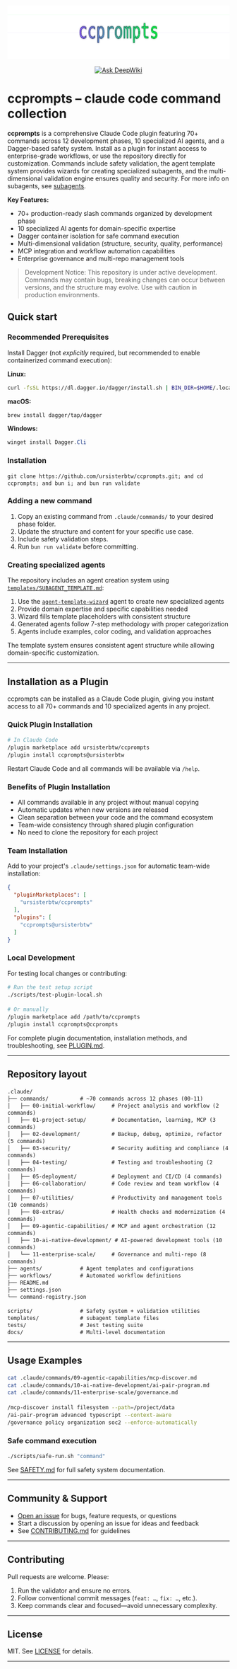 <p align="center">
  <img src="docs/assets/banner.svg" width="720" height="120" alt="ccprompts banner" />
</p>

<div align="center">

  [![Ask DeepWiki](https://deepwiki.com/badge.svg)](https://deepwiki.com/ursisterbtw/ccprompts)
  
</div>

# ccprompts – claude code command collection

**ccprompts** is a comprehensive Claude Code plugin featuring 70+ commands across 12 development phases,
10 specialized AI agents, and a Dagger-based safety system. Install as a plugin for instant access
to enterprise-grade workflows, or use the repository directly for customization. Commands include
safety validation, the agent template system provides wizards for creating specialized subagents,
and the multi-dimensional validation engine ensures quality and security. For more info on subagents,
see [subagents](https://docs.anthropic.com/en/docs/claude-code/sub-agents).

**Key Features:**
- 70+ production-ready slash commands organized by development phase
- 10 specialized AI agents for domain-specific expertise
- Dagger container isolation for safe command execution
- Multi-dimensional validation (structure, security, quality, performance)
- MCP integration and workflow automation capabilities
- Enterprise governance and multi-repo management tools

> Development Notice: This repository is under active development. Commands may contain bugs,
> breaking changes can occur between versions, and the structure may evolve.
> Use with caution in production environments.

## Quick start

### Recommended Prerequisites

Install Dagger (not *explicitly* required, but recommended to enable containerized command execution):

**Linux:**

```bash
curl -fsSL https://dl.dagger.io/dagger/install.sh | BIN_DIR=$HOME/.local/bin sh
```

**macOS:**

```bash
brew install dagger/tap/dagger
```

**Windows:**

```powershell
winget install Dagger.Cli
```

### Installation

```fish
git clone https://github.com/ursisterbtw/ccprompts.git; and cd ccprompts; and bun i; and bun run validate
```

### Adding a new command

1. Copy an existing command from `.claude/commands/` to your desired phase folder.
2. Update the structure and content for your specific use case.
3. Include safety validation steps.
4. Run `bun run validate` before committing.

### Creating specialized agents

The repository includes an agent creation system using
[`templates/SUBAGENT_TEMPLATE.md`](templates/SUBAGENT_TEMPLATE.md):

1. Use the [`agent-template-wizard`](.claude/agents/agent-template-wizard.md) agent to create new
   specialized agents
2. Provide domain expertise and specific capabilities needed
3. Wizard fills template placeholders with consistent structure
4. Generated agents follow 7-step methodology with proper categorization
5. Agents include examples, color coding, and validation approaches

The template system ensures consistent agent structure while allowing domain-specific
customization.

---

## Installation as a Plugin

ccprompts can be installed as a Claude Code plugin, giving you instant access to all 70+ commands
and 10 specialized agents in any project.

### Quick Plugin Installation

```bash
# In Claude Code
/plugin marketplace add ursisterbtw/ccprompts
/plugin install ccprompts@ursisterbtw
```

Restart Claude Code and all commands will be available via `/help`.

### Benefits of Plugin Installation

- All commands available in any project without manual copying
- Automatic updates when new versions are released
- Clean separation between your code and the command ecosystem
- Team-wide consistency through shared plugin configuration
- No need to clone the repository for each project

### Team Installation

Add to your project's `.claude/settings.json` for automatic team-wide installation:

```json
{
  "pluginMarketplaces": [
    "ursisterbtw/ccprompts"
  ],
  "plugins": [
    "ccprompts@ursisterbtw"
  ]
}
```

### Local Development

For testing local changes or contributing:

```bash
# Run the test setup script
./scripts/test-plugin-local.sh

# Or manually
/plugin marketplace add /path/to/ccprompts
/plugin install ccprompts@ccprompts
```

For complete plugin documentation, installation methods, and troubleshooting, see [PLUGIN.md](PLUGIN.md).

---

## Repository layout

```text
.claude/
├── commands/          # ~70 commands across 12 phases (00-11)
│   ├── 00-initial-workflow/     # Project analysis and workflow (2 commands)
│   ├── 01-project-setup/        # Documentation, learning, MCP (3 commands)
│   ├── 02-development/          # Backup, debug, optimize, refactor (5 commands)
│   ├── 03-security/             # Security auditing and compliance (4 commands)
│   ├── 04-testing/              # Testing and troubleshooting (2 commands)
│   ├── 05-deployment/           # Deployment and CI/CD (4 commands)
│   ├── 06-collaboration/        # Code review and team workflow (4 commands)
│   ├── 07-utilities/            # Productivity and management tools (10 commands)
│   ├── 08-extras/               # Health checks and modernization (4 commands)
│   ├── 09-agentic-capabilities/ # MCP and agent orchestration (12 commands)
│   ├── 10-ai-native-development/ # AI-powered development tools (10 commands)
│   └── 11-enterprise-scale/     # Governance and multi-repo (8 commands)
├── agents/            # Agent templates and configurations
├── workflows/         # Automated workflow definitions
├── README.md
├── settings.json
└── command-registry.json

scripts/               # Safety system + validation utilities
templates/             # subagent template files
tests/                 # Jest testing suite
docs/                  # Multi-level documentation
```

---

## Usage Examples

```bash
cat .claude/commands/09-agentic-capabilities/mcp-discover.md
cat .claude/commands/10-ai-native-development/ai-pair-program.md
cat .claude/commands/11-enterprise-scale/governance.md

/mcp-discover install filesystem --path=/project/data
/ai-pair-program advanced typescript --context-aware
/governance policy organization soc2 --enforce-automatically
```

### Safe command execution

```bash
./scripts/safe-run.sh "command"
```

See [SAFETY.md](SAFETY.md) for full safety system documentation.

---

## Community & Support

- [Open an issue](https://github.com/ursisterbtw/ccprompts/issues) for bugs, feature requests, or questions
- Start a discussion by opening an issue for ideas and feedback
- See [CONTRIBUTING.md](CONTRIBUTING.md) for guidelines

---

## Contributing

Pull requests are welcome. Please:

1. Run the validator and ensure no errors.
2. Follow conventional commit messages (`feat: …`, `fix: …`, etc.).
3. Keep commands clear and focused—avoid unnecessary complexity.


---

## License

MIT. See [LICENSE](LICENSE) for details.

---
